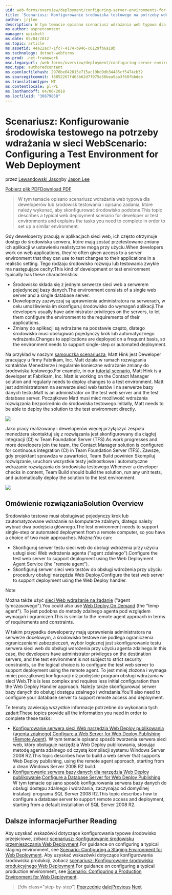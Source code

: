 ```yaml
---
uid: web-forms/overview/deployment/configuring-server-environments-for-web-deployment/scenario-configuring-a-test-environment-for-web-deployment
title: 'Scenariusz: Konfigurowanie środowiska testowego na potrzeby wdrażania w sieci Web | Dokumentacja firmy Microsoft'
author: jrjlee
description: W tym temacie opisano scenariusz wdrażania web typowa dla deweloperów lub środowisk testowania i opisano zadania, które należy wykonać, aby skonfigurować si...
ms.author: aspnetcontent
manager: wpickett
ms.date: 05/04/2012
ms.topic: article
ms.assetid: 44a22ac7-1fc7-4174-b946-c6129fb6a19b
ms.technology: dotnet-webforms
ms.prod: .net-framework
msc.legacyurl: /web-forms/overview/deployment/configuring-server-environments-for-web-deployment/scenario-configuring-a-test-environment-for-web-deployment
msc.type: authoredcontent
ms.openlocfilehash: 2976be642815e715ac19bd9db34485cf5474cb32
ms.sourcegitcommit: f8852267f463b62d7f975e56bea9aa3f68fbbdeb
ms.translationtype: MT
ms.contentlocale: pl-PL
ms.lasthandoff: 04/06/2018
ms.locfileid: "30879858"
---
```

<a name="scenario-configuring-a-test-environment-for-web-deployment"></a><span data-ttu-id="4db55-103">Scenariusz: Konfigurowanie środowiska testowego na potrzeby wdrażania w sieci Web</span><span class="sxs-lookup"><span data-stu-id="4db55-103">Scenario: Configuring a Test Environment for Web Deployment</span></span>
====================
<span data-ttu-id="4db55-104">przez [Lewandowski Jason](https://github.com/jrjlee)</span><span class="sxs-lookup"><span data-stu-id="4db55-104">by [Jason Lee](https://github.com/jrjlee)</span></span>

[<span data-ttu-id="4db55-105">Pobierz plik PDF</span><span class="sxs-lookup"><span data-stu-id="4db55-105">Download PDF</span></span>](https://msdnshared.blob.core.windows.net/media/MSDNBlogsFS/prod.evol.blogs.msdn.com/CommunityServer.Blogs.Components.WeblogFiles/00/00/00/63/56/8130.DeployingWebAppsInEnterpriseScenarios.pdf)

> <span data-ttu-id="4db55-106">W tym temacie opisano scenariusz wdrażania web typowa dla deweloperów lub środowisk testowania i opisano zadania, które należy wykonać, aby skonfigurować środowisko podobne.</span><span class="sxs-lookup"><span data-stu-id="4db55-106">This topic describes a typical web deployment scenario for developer or test environments and explains the tasks you need to complete in order to set up a similar environment.</span></span>


<span data-ttu-id="4db55-107">Gdy deweloperzy pracują w aplikacjach sieci web, ich często otrzymuje dostęp do środowiska serwera, które mają zostać przetestowane zmiany ich aplikacji w ustawieniu realistyczne mogą przy użyciu.</span><span class="sxs-lookup"><span data-stu-id="4db55-107">When developers work on web applications, they're often given access to a server environment that they can use to test changes to their applications in a realistic setting.</span></span> <span data-ttu-id="4db55-108">Tego rodzaju środowisko rozwoju lub testowania zwykle ma następujące cechy:</span><span class="sxs-lookup"><span data-stu-id="4db55-108">This kind of development or test environment typically has these characteristics:</span></span>

- <span data-ttu-id="4db55-109">Środowisko składa się z jednym serwerze sieci web a serwerem pojedynczej bazy danych.</span><span class="sxs-lookup"><span data-stu-id="4db55-109">The environment consists of a single web server and a single database server.</span></span>
- <span data-ttu-id="4db55-110">Deweloperzy zazwyczaj są uprawnienia administratora na serwerach, w celu umożliwienia im skonfiguruj środowisko do wymagań aplikacji.</span><span class="sxs-lookup"><span data-stu-id="4db55-110">The developers usually have administrator privileges on the servers, to let them configure the environment to the requirements of their applications.</span></span>
- <span data-ttu-id="4db55-111">Zmiany do aplikacji są wdrażane na podstawie często, dlatego środowisko musi obsługiwać pojedynczy krok lub automatycznego wdrażania.</span><span class="sxs-lookup"><span data-stu-id="4db55-111">Changes to applications are deployed on a frequent basis, so the environment needs to support single-step or automated deployment.</span></span>

<span data-ttu-id="4db55-112">Na przykład w naszym [samouczka scenariusza](../deploying-web-applications-in-enterprise-scenarios/enterprise-web-deployment-scenario-overview.md), Matt Hink jest Deweloper pracujący u firmy Fabrikam, Inc. Matt działa w ramach rozwiązania kontaktów Menedżerze i regularnie konieczne wdrażanie zmiany do środowiska testowego.</span><span class="sxs-lookup"><span data-stu-id="4db55-112">For example, in our [tutorial scenario](../deploying-web-applications-in-enterprise-scenarios/enterprise-web-deployment-scenario-overview.md), Matt Hink is a developer at Fabrikam, Inc. Matt is working on the Contact Manager solution and regularly needs to deploy changes to a test environment.</span></span> <span data-ttu-id="4db55-113">Matt jest administratorem na serwerze sieci web testów i na serwerze bazy danych testu.</span><span class="sxs-lookup"><span data-stu-id="4db55-113">Matt is an administrator on the test web server and the test database server.</span></span> <span data-ttu-id="4db55-114">Początkowo Matt musi mieć możliwość wdrażania rozwiązania bezpośrednio do środowiska testowego.</span><span class="sxs-lookup"><span data-stu-id="4db55-114">Initially, Matt needs to be able to deploy the solution to the test environment directly.</span></span>

![](scenario-configuring-a-test-environment-for-web-deployment/_static/image1.png)

<span data-ttu-id="4db55-115">Jako pracy realizowany i deweloperów więcej przyłączyć zespołu menedżera skontaktuj się z rozwiązania jest skonfigurowany dla ciągłej integracji (CI) w Team Foundation Server (TFS).</span><span class="sxs-lookup"><span data-stu-id="4db55-115">As work progresses and more developers join the team, the Contact Manager solution is configured for continuous integration (CI) in Team Foundation Server (TFS).</span></span> <span data-ttu-id="4db55-116">Zawsze, gdy projektant sprawdza w zawartości, Team Build powinien Skompiluj rozwiązanie, uruchom wszystkie testy jednostkowe i automatyczne wdrażanie rozwiązania do środowiska testowego.</span><span class="sxs-lookup"><span data-stu-id="4db55-116">Whenever a developer checks in content, Team Build should build the solution, run any unit tests, and automatically deploy the solution to the test environment.</span></span>

![](scenario-configuring-a-test-environment-for-web-deployment/_static/image2.png)

## <a name="solution-overview"></a><span data-ttu-id="4db55-117">Omówienie rozwiązania</span><span class="sxs-lookup"><span data-stu-id="4db55-117">Solution Overview</span></span>

<span data-ttu-id="4db55-118">Środowisko testowe musi obsługiwać pojedynczy krok lub zautomatyzowane wdrażanie na komputerze zdalnym, dlatego należy wybrać dwa podejścia głównego.</span><span class="sxs-lookup"><span data-stu-id="4db55-118">The test environment needs to support single-step or automated deployment from a remote computer, so you have a choice of two main approaches.</span></span> <span data-ttu-id="4db55-119">Można:</span><span class="sxs-lookup"><span data-stu-id="4db55-119">You can:</span></span>

- <span data-ttu-id="4db55-120">Skonfiguruj serwer testu sieci web do obsługi wdrożenia przy użyciu usługi sieci Web wdrożenia agenta ("agent zdalnego").</span><span class="sxs-lookup"><span data-stu-id="4db55-120">Configure the test web server to support deployment using the Web Deployment Agent Service (the "remote agent").</span></span>
- <span data-ttu-id="4db55-121">Skonfiguruj serwer sieci web testów do obsługi wdrożenia przy użyciu procedury obsługi narzędzia Web Deploy.</span><span class="sxs-lookup"><span data-stu-id="4db55-121">Configure the test web server to support deployment using the Web Deploy handler.</span></span>

> [!NOTE]
> <span data-ttu-id="4db55-122">Można także użyć [sieci Web wdrażanie na żądanie](https://technet.microsoft.com/library/ee517345(WS.10).aspx) ("agent tymczasowego").</span><span class="sxs-lookup"><span data-stu-id="4db55-122">You could also use [Web Deploy On Demand](https://technet.microsoft.com/library/ee517345(WS.10).aspx) (the "temp agent").</span></span> <span data-ttu-id="4db55-123">To jest podobna do metody zdalnego agenta pod względem wymagań i ograniczeń.</span><span class="sxs-lookup"><span data-stu-id="4db55-123">This is similar to the remote agent approach in terms of requirements and constraints.</span></span>


<span data-ttu-id="4db55-124">W takim przypadku deweloperzy mają uprawnienia administratora na serwerze docelowym, a środowisko testowe nie podlega ograniczenia ograniczeniami zabezpieczeń, wybór logicznej jest skonfigurowanie testu serwera sieci web do obsługi wdrożenia przy użyciu agenta zdalnego.</span><span class="sxs-lookup"><span data-stu-id="4db55-124">In this case, the developers have administrator privileges on the destination servers, and the test environment is not subject to strict security constraints, so the logical choice is to configure the test web server to support deployment using the remote agent.</span></span> <span data-ttu-id="4db55-125">To jest mniej złożona i wymaga mniej początkowej konfiguracji niż podejście program obsługi wdrażania w sieci Web.</span><span class="sxs-lookup"><span data-stu-id="4db55-125">This is less complex and requires less initial configuration than the Web Deploy Handler approach.</span></span> <span data-ttu-id="4db55-126">Należy także skonfigurować serwer bazy danych do obsługi dostępu zdalnego i wdrażania.</span><span class="sxs-lookup"><span data-stu-id="4db55-126">You'll also need to configure your database server to support remote access and deployment.</span></span>

<span data-ttu-id="4db55-127">Te tematy zawierają wszystkie informacje potrzebne do wykonania tych zadań:</span><span class="sxs-lookup"><span data-stu-id="4db55-127">These topics provide all the information you need in order to complete these tasks:</span></span>

- <span data-ttu-id="4db55-128">[Konfigurowanie serwera sieci Web narzędzia Web Deploy publikowania (agenta zdalnego)](configuring-a-web-server-for-web-deploy-publishing-remote-agent.md).</span><span class="sxs-lookup"><span data-stu-id="4db55-128">[Configure a Web Server for Web Deploy Publishing (Remote Agent)](configuring-a-web-server-for-web-deploy-publishing-remote-agent.md).</span></span> <span data-ttu-id="4db55-129">W tym temacie opisano sposób tworzenia serwera sieci web, który obsługuje narzędzia Web Deploy publikowania, stosując metodę agenta zdalnego od czystą kompilacji systemu Windows Server 2008 R2.</span><span class="sxs-lookup"><span data-stu-id="4db55-129">This topic describes how to build a web server that supports Web Deploy publishing, using the remote agent approach, starting from a clean Windows Server 2008 R2 build.</span></span>
- <span data-ttu-id="4db55-130">[Konfigurowanie serwera bazy danych dla narzędzia Web Deploy publikowanie](configuring-a-database-server-for-web-deploy-publishing.md).</span><span class="sxs-lookup"><span data-stu-id="4db55-130">[Configure a Database Server for Web Deploy Publishing](configuring-a-database-server-for-web-deploy-publishing.md).</span></span> <span data-ttu-id="4db55-131">W tym temacie opisano sposób konfigurowania serwera bazy danych do obsługi dostępu zdalnego i wdrażania, zaczynając od domyślnej instalacji programu SQL Server 2008 R2.</span><span class="sxs-lookup"><span data-stu-id="4db55-131">This topic describes how to configure a database server to support remote access and deployment, starting from a default installation of SQL Server 2008 R2.</span></span>

## <a name="further-reading"></a><span data-ttu-id="4db55-132">Dalsze informacje</span><span class="sxs-lookup"><span data-stu-id="4db55-132">Further Reading</span></span>

<span data-ttu-id="4db55-133">Aby uzyskać wskazówki dotyczące konfigurowania typowe środowisko przejściowe, zobacz [scenariusz: Konfigurowanie środowisku przemieszczania Web Deployment](scenario-configuring-a-staging-environment-for-web-deployment.md).</span><span class="sxs-lookup"><span data-stu-id="4db55-133">For guidance on configuring a typical staging environment, see [Scenario: Configuring a Staging Environment for Web Deployment](scenario-configuring-a-staging-environment-for-web-deployment.md).</span></span> <span data-ttu-id="4db55-134">Aby uzyskać wskazówki dotyczące konfigurowania środowiska produkcji, zobacz [scenariusz: Konfigurowanie środowiska produkcyjnego Web Deployment](scenario-configuring-a-production-environment-for-web-deployment.md).</span><span class="sxs-lookup"><span data-stu-id="4db55-134">For guidance on configuring a typical production environment, see [Scenario: Configuring a Production Environment for Web Deployment](scenario-configuring-a-production-environment-for-web-deployment.md).</span></span>

> [!div class="step-by-step"]
> <span data-ttu-id="4db55-135">[Poprzednie](choosing-the-right-approach-to-web-deployment.md)
> [dalej](scenario-configuring-a-staging-environment-for-web-deployment.md)</span><span class="sxs-lookup"><span data-stu-id="4db55-135">[Previous](choosing-the-right-approach-to-web-deployment.md)
[Next](scenario-configuring-a-staging-environment-for-web-deployment.md)</span></span>

